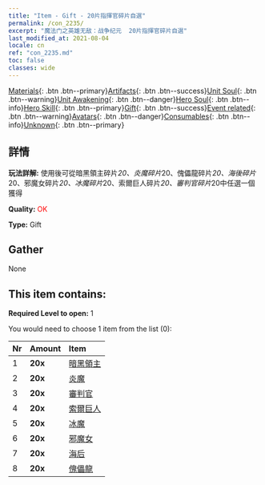 ```yaml
---
title: "Item - Gift - 20片指揮官碎片自選"
permalink: /con_2235/
excerpt: "魔法门之英雄无敌：战争纪元  20片指揮官碎片自選"
last_modified_at: 2021-08-04
locale: cn
ref: "con_2235.md"
toc: false
classes: wide
---
```

 [Materials](/ItemsCN/){: .btn .btn--primary}[Artifacts](/ItemsCN/Artifacts/){: .btn .btn--success}[Unit Soul](/ItemsCN/UnitSoul/){: .btn .btn--warning}[Unit Awakening](/ItemsCN/UnitAwakening/){: .btn .btn--danger}[Hero Soul](/ItemsCN/HeroSoul/){: .btn .btn--info}[Hero Skill](/ItemsCN/HeroSkill/){: .btn .btn--primary}[Gift](/ItemsCN/Gift/){: .btn .btn--success}[Event related](/ItemsCN/Events/){: .btn .btn--warning}[Avatars](/ItemsCN/Avatars/){: .btn .btn--danger}[Consumables](/ItemsCN/Consumables/){: .btn .btn--info}[Unknown](/ItemsCN/Unknown/){: .btn .btn--primary}

## 詳情
 **玩法詳解:** 使用後可從暗黑領主碎片*20、炎魔碎片*20、傀儡龍碎片*20、海後碎片*20、邪魔女碎片*20、冰魔碎片*20、索爾巨人碎片*20、審判官碎片*20中任選一個獲得

 **Quality:** <span style="color: #FF0000">OK</span>

 **Type:** Gift

## Gather

  None

## This item contains:

 **Required Level to open:** 1

 You would need to choose 1 item from the list (0):

  | Nr | Amount |     Item    |
  |:---|:-------|:------------|
  | 1 |  **20x** | [暗黑領主](/cn/Items/unt_216/) |  | 
  | 2 |  **20x** | [炎魔](/cn/Items/unt_234/) |  | 
  | 3 |  **20x** | [審判官](/cn/Items/unt_198/) |  | 
  | 4 |  **20x** | [索爾巨人](/cn/Items/unt_225/) |  | 
  | 5 |  **20x** | [冰魔](/cn/Items/unt_269/) |  | 
  | 6 |  **20x** | [邪魔女](/cn/Items/unt_252/) |  | 
  | 7 |  **20x** | [海后](/cn/Items/unt_279/) |  | 
  | 8 |  **20x** | [傀儡龍](/cn/Items/unt_243/) |  | 
